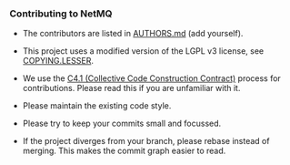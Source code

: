 ### Contributing to NetMQ

* The contributors are listed in [AUTHORS.md](https://github.com/zeromq/netmq/blob/master/AUTHORS.md) (add yourself).

* This project uses a modified version of the LGPL v3 license, see 
[COPYING.LESSER](https://github.com/zeromq/netmq/blob/master/COPYING.LESSER).

* We use the [C4.1 (Collective Code Construction Contract)](http://rfc.zeromq.org/spec:22) process for contributions.
Please read this if you are unfamiliar with it.

* Please maintain the existing code style. 

* Please try to keep your commits small and focussed.

* If the project diverges from your branch, please rebase instead of merging. This makes the commit graph easier to read.
